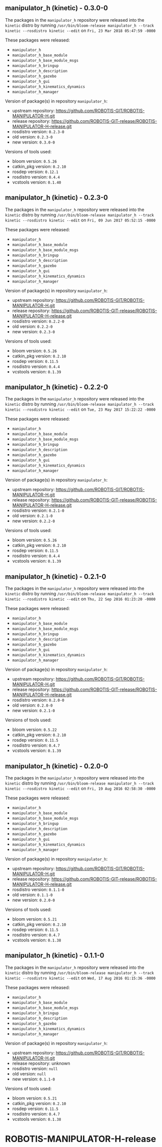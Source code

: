 ## manipulator_h (kinetic) - 0.3.0-0

The packages in the `manipulator_h` repository were released into the `kinetic` distro by running `/usr/bin/bloom-release manipulator_h --track kinetic --rosdistro kinetic --edit` on `Fri, 23 Mar 2018 05:47:59 -0000`

These packages were released:
- `manipulator_h`
- `manipulator_h_base_module`
- `manipulator_h_base_module_msgs`
- `manipulator_h_bringup`
- `manipulator_h_description`
- `manipulator_h_gazebo`
- `manipulator_h_gui`
- `manipulator_h_kinematics_dynamics`
- `manipulator_h_manager`

Version of package(s) in repository `manipulator_h`:

- upstream repository: https://github.com/ROBOTIS-GIT/ROBOTIS-MANIPULATOR-H.git
- release repository: https://github.com/ROBOTIS-GIT-release/ROBOTIS-MANIPULATOR-H-release.git
- rosdistro version: `0.2.3-0`
- old version: `0.2.3-0`
- new version: `0.3.0-0`

Versions of tools used:

- bloom version: `0.5.26`
- catkin_pkg version: `0.2.10`
- rosdep version: `0.12.1`
- rosdistro version: `0.4.4`
- vcstools version: `0.1.40`


## manipulator_h (kinetic) - 0.2.3-0

The packages in the `manipulator_h` repository were released into the `kinetic` distro by running `/usr/bin/bloom-release manipulator_h --track kinetic --rosdistro kinetic --edit` on `Fri, 09 Jun 2017 05:52:15 -0000`

These packages were released:
- `manipulator_h`
- `manipulator_h_base_module`
- `manipulator_h_base_module_msgs`
- `manipulator_h_bringup`
- `manipulator_h_description`
- `manipulator_h_gazebo`
- `manipulator_h_gui`
- `manipulator_h_kinematics_dynamics`
- `manipulator_h_manager`

Version of package(s) in repository `manipulator_h`:

- upstream repository: https://github.com/ROBOTIS-GIT/ROBOTIS-MANIPULATOR-H.git
- release repository: https://github.com/ROBOTIS-GIT-release/ROBOTIS-MANIPULATOR-H-release.git
- rosdistro version: `0.2.2-0`
- old version: `0.2.2-0`
- new version: `0.2.3-0`

Versions of tools used:

- bloom version: `0.5.26`
- catkin_pkg version: `0.2.10`
- rosdep version: `0.11.5`
- rosdistro version: `0.4.4`
- vcstools version: `0.1.39`


## manipulator_h (kinetic) - 0.2.2-0

The packages in the `manipulator_h` repository were released into the `kinetic` distro by running `/usr/bin/bloom-release manipulator_h --track kinetic --rosdistro kinetic --edit` on `Tue, 23 May 2017 15:22:22 -0000`

These packages were released:
- `manipulator_h`
- `manipulator_h_base_module`
- `manipulator_h_base_module_msgs`
- `manipulator_h_bringup`
- `manipulator_h_description`
- `manipulator_h_gazebo`
- `manipulator_h_gui`
- `manipulator_h_kinematics_dynamics`
- `manipulator_h_manager`

Version of package(s) in repository `manipulator_h`:

- upstream repository: https://github.com/ROBOTIS-GIT/ROBOTIS-MANIPULATOR-H.git
- release repository: https://github.com/ROBOTIS-GIT-release/ROBOTIS-MANIPULATOR-H-release.git
- rosdistro version: `0.2.1-0`
- old version: `0.2.1-0`
- new version: `0.2.2-0`

Versions of tools used:

- bloom version: `0.5.26`
- catkin_pkg version: `0.2.10`
- rosdep version: `0.11.5`
- rosdistro version: `0.4.4`
- vcstools version: `0.1.39`


## manipulator_h (kinetic) - 0.2.1-0

The packages in the `manipulator_h` repository were released into the `kinetic` distro by running `/usr/bin/bloom-release manipulator_h --track kinetic --rosdistro kinetic --edit` on `Thu, 22 Sep 2016 01:23:20 -0000`

These packages were released:
- `manipulator_h`
- `manipulator_h_base_module`
- `manipulator_h_base_module_msgs`
- `manipulator_h_bringup`
- `manipulator_h_description`
- `manipulator_h_gazebo`
- `manipulator_h_gui`
- `manipulator_h_kinematics_dynamics`
- `manipulator_h_manager`

Version of package(s) in repository `manipulator_h`:

- upstream repository: https://github.com/ROBOTIS-GIT/ROBOTIS-MANIPULATOR-H.git
- release repository: https://github.com/ROBOTIS-GIT-release/ROBOTIS-MANIPULATOR-H-release.git
- rosdistro version: `0.2.0-0`
- old version: `0.2.0-0`
- new version: `0.2.1-0`

Versions of tools used:

- bloom version: `0.5.22`
- catkin_pkg version: `0.2.10`
- rosdep version: `0.11.5`
- rosdistro version: `0.4.7`
- vcstools version: `0.1.39`


## manipulator_h (kinetic) - 0.2.0-0

The packages in the `manipulator_h` repository were released into the `kinetic` distro by running `/usr/bin/bloom-release manipulator_h --track kinetic --rosdistro kinetic --edit` on `Fri, 19 Aug 2016 02:58:30 -0000`

These packages were released:
- `manipulator_h`
- `manipulator_h_base_module`
- `manipulator_h_base_module_msgs`
- `manipulator_h_bringup`
- `manipulator_h_description`
- `manipulator_h_gazebo`
- `manipulator_h_gui`
- `manipulator_h_kinematics_dynamics`
- `manipulator_h_manager`

Version of package(s) in repository `manipulator_h`:

- upstream repository: https://github.com/ROBOTIS-GIT/ROBOTIS-MANIPULATOR-H.git
- release repository: https://github.com/ROBOTIS-GIT-release/ROBOTIS-MANIPULATOR-H-release.git
- rosdistro version: `0.1.1-0`
- old version: `0.1.1-0`
- new version: `0.2.0-0`

Versions of tools used:

- bloom version: `0.5.21`
- catkin_pkg version: `0.2.10`
- rosdep version: `0.11.5`
- rosdistro version: `0.4.7`
- vcstools version: `0.1.38`


## manipulator_h (kinetic) - 0.1.1-0

The packages in the `manipulator_h` repository were released into the `kinetic` distro by running `/usr/bin/bloom-release manipulator_h --track kinetic --rosdistro kinetic --edit` on `Wed, 17 Aug 2016 01:15:36 -0000`

These packages were released:
- `manipulator_h`
- `manipulator_h_base_module`
- `manipulator_h_base_module_msgs`
- `manipulator_h_bringup`
- `manipulator_h_description`
- `manipulator_h_gazebo`
- `manipulator_h_kinematics_dynamics`
- `manipulator_h_manager`

Version of package(s) in repository `manipulator_h`:

- upstream repository: https://github.com/ROBOTIS-GIT/ROBOTIS-MANIPULATOR-H.git
- release repository: unknown
- rosdistro version: `null`
- old version: `null`
- new version: `0.1.1-0`

Versions of tools used:

- bloom version: `0.5.21`
- catkin_pkg version: `0.2.10`
- rosdep version: `0.11.5`
- rosdistro version: `0.4.7`
- vcstools version: `0.1.38`


# ROBOTIS-MANIPULATOR-H-release
